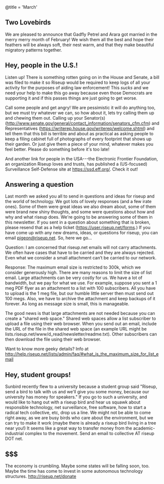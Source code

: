 @title = 'March'

## Two Lovebirds

We are pleased to announce that Gadfly Petrel and Arara got married in
the merry merry month of February! We wish them all the best and hope
their feathers will be always soft, their nest warm, and that they make
beautiful migratory patterns together.


## Hey, people in the U.S.!

Listen up! There is something rotten going on in the House and Senate, a
bill was filed to make it so Riseup would
be required to keep logs of all your activity for the purposes of aiding
law enforcement! This *sucks* and we need your help to make this go away
because even those Democrats are supporting it and if this passes things
are just going to get worse.

Call some people and get angry! We are pessimistic it will do anything
too, but we must try whatever we can, so how about it, lets try calling
them up and chewing them out. Calling up your Senator(s)
(http://www.senate.gov/general/contact_information/senators_cfm.cfm) and
Representatives (https://writerep.house.gov/writerep/welcome.shtml) and
tell them that this bill is terrible and about as practical as asking
people to keep a filing cabinet full of photographs of every footprint
that shows up their garden. Or just give them a piece of your mind,
whatever makes you feel better. Please do something before it's too late!

And another link for people in the USA---the Electronic Frontier
Foundation, an organization Riseup loves and trusts, has published a
(US-focused) Surveillance Self-Defense site at https://ssd.eff.org/.
Check it out!


## Answering a question

Last month we asked you all to send in questions and ideas for riseup
and the world of technology. We got lots of lovely responses (and a few
irate ones). Some of them were great ideas we also dream about, some of
them were brand new shiny thoughts, and some were questions about how
and why and what riseup does. We're going to be answering some of them
in this newsletter. If you sent in a question about something that is
broken, please resend that as a help ticket
(https://user.riseup.net/forms.) If you have come up with any new
dreams, ideas, or questions for riseup, you can email pigeon@riseup.net.
So, here we go...

Question: I am concerned that riseup.net emails will not carry
attachments. We often have cases that have to be carried and they are
always rejected. Even what we consider a small attachment can’t be
carried to our network.

Response: The maximum email size is restricted to 300k, which we
consider generously high. There are many reasons to limit the size of
list email. Large attachments can be very costly for us. We have a lot
of bandwidth, but we pay for what we use. For example, suppose you sent
a 1 meg PDF flyer as an attachment to a list with 100 subscribers. All
you have to upload is the 1 meg file, but our humble little server then
must send out 100 megs. Also, we have to archive the attachment and keep
backups of it forever. As long as message size is small, this is manageable.

The good news is that large attachments are not needed because you can
create a "shared web space." Shared web spaces allow a list subscriber
to upload a file using their web browser. When you send out an email,
include the URL of the file in the shared web space (an example URL
might be lists.riseup.net/www/d_read/newsletter/readme.txt). Other
subscribers can then download the file using their web browser.

Want to know more geeky details? Info at
http://help.riseup.net/lists/admin/faq/#what_is_the_maximum_size_for_list_email


## Hey, student groups!

Sunbird recently flew to a university because a student group said
"Riseup, send a bird to talk with us and we'll give you some money,
because our university has money for speakers." If you go to such a
university, and would like to hang out with a riseup bird and hear us
squawk about responsible technology, net surveillance, free software,
how to start a radical tech collective, etc, drop us a line. We might
not be able to come right away, as we are busy birds who care about the
environment, but we can try to make it work (maybe there is already a
riseup bird living in a tree near you!) It seems like a great way to
transfer money from the academic-industrial complex to the movement.
Send an email to collective AT riseup DOT net.


## $$$

The economy is crumbling. Maybe some states will be falling soon, too.
Maybe the time has come to invest in some autonomous technology
structures.  http://riseup.net/donate
